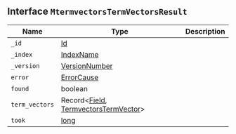 ## Interface `MtermvectorsTermVectorsResult`

| Name | Type | Description |
| - | - | - |
| `_id` | [Id](./Id.md) | &nbsp; |
| `_index` | [IndexName](./IndexName.md) | &nbsp; |
| `_version` | [VersionNumber](./VersionNumber.md) | &nbsp; |
| `error` | [ErrorCause](./ErrorCause.md) | &nbsp; |
| `found` | boolean | &nbsp; |
| `term_vectors` | Record<[Field](./Field.md), [TermvectorsTermVector](./TermvectorsTermVector.md)> | &nbsp; |
| `took` | [long](./long.md) | &nbsp; |
